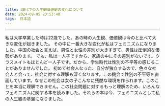 ```yaml
---
title: 30代での人生観価値観の変化について
date: 2024-09-05 23:53:48
tags:　日本語
---
```

***
私は大学卒業した時は22歳でした。あの時の人生観、価値観は今のと比べて大きな変化が起きました。
その中に一番大きな変化が私はフェミニズムになりました。中国の社会と言えば、男性と女性の差別が大きすぎて、男性は圧倒的な優勢があります。
でも、私は一人子ですから、家族の中にその差別がないです。クラスメイトもほとんど一人子です。だから、学生時代は性別の不平等の感じることがありませんでした。
初めて社会人なった、自分が独立するので、色々な社会人と会って、社会に対する理解も深くなります。この機会で性別の不平等を直面しています。なぜこの社会は女の子こんなに残酷な環境を作られます。このことを本当に理解できません。この社会問題に対するもっと理解のため、いろんなフェミニズムに関する本を読みました。それらの本は今、フェミニズムとして私の人生観の基盤になりました。
